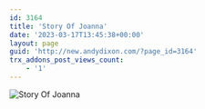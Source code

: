```yaml
---
id: 3164
title: 'Story Of Joanna'
date: '2023-03-17T13:45:38+00:00'
layout: page
guid: 'http://new.andydixon.com/?page_id=3164'
trx_addons_post_views_count:
    - '1'
---
```


![Story Of Joanna](https://i0.wp.com/assets.g8x2.ldn.idrivee2-23.com/posters/Story%20Of%20Joanna%2001.jpg?w=1200&ssl=1 "Story Of Joanna")